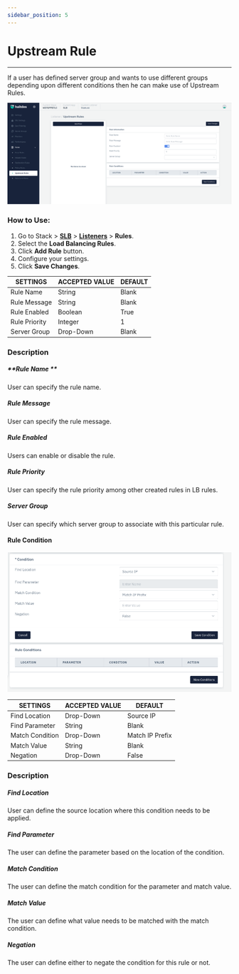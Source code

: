 ```yaml
---
sidebar_position: 5
---
```


# Upstream Rule

---

If a user has defined server group and wants to use different groups depending upon different conditions then he can make use of Upstream Rules.

![Upstream rule](/img/adc/v2/upstream.png)

### How to Use:

1. Go to Stack > [**SLB**](../../adc.md) > [**Listeners**](../../listeners/listeners.md) > **Rules**.
2. Select the **Load Balancing Rules**.
3. Click **Add Rule** button.
4. Configure your settings. 
5. Click **Save Changes**.

| SETTINGS       | ACCEPTED VALUE | DEFAULT |
|----------------|----------------|---------|
| Rule Name      | String         | Blank   |
| Rule Message   | String         | Blank   |
| Rule Enabled   | Boolean        | True    |
| Rule Priority  | Integer        | 1       |
| Server Group   | Drop-Down      | Blank   |

### Description

##### **Rule Name **

User can specify the rule name.

##### **Rule Message**

User can specify the rule message.

##### **Rule Enabled**

Users can enable or disable the rule.

##### **Rule Priority**

User can specify the rule priority among other created rules in LB rules.

##### **Server Group**

User can specify which server group to associate with this particular rule.

#### **Rule Condition**

![Upstream rule](/img/adc/v2/upstreamrule1.png)

| SETTINGS        | ACCEPTED VALUE | DEFAULT         |
|-----------------|----------------|-----------------|
| Find Location   | Drop-Down      | Source IP       |
| Find Parameter  | String         | Blank           |
| Match Condition | Drop-Down      | Match IP Prefix |
| Match Value     | String         | Blank           |
| Negation        | Drop-Down      | False           |

### Description

##### **Find Location**

User can define the source location where this condition needs to be applied.

##### **Find Parameter**

The user can define the parameter based on the location of the condition.

##### **Match Condition**

The user can define the match condition for the parameter and match value.

##### **Match Value**

The user can define what value needs to be matched with the match condition.

##### **Negation**

The user can define either to negate the condition for this rule or not.